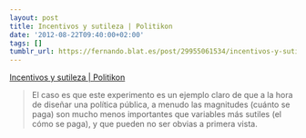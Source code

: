 ```yaml
---
layout: post
title: Incentivos y sutileza | Politikon
date: '2012-08-22T09:40:00+02:00'
tags: []
tumblr_url: https://fernando.blat.es/post/29955061534/incentivos-y-sutileza-politikon
---
```

[Incentivos y sutileza | Politikon](http://politikon.es/2012/08/17/incentivos-y-sutileza/)  

> El caso es que este experimento es un ejemplo claro de que a la hora de diseñar una política pública, a menudo las magnitudes (cuánto se paga) son mucho menos importantes que variables más sutiles (el cómo se paga), y que pueden no ser obvias a primera vista.
